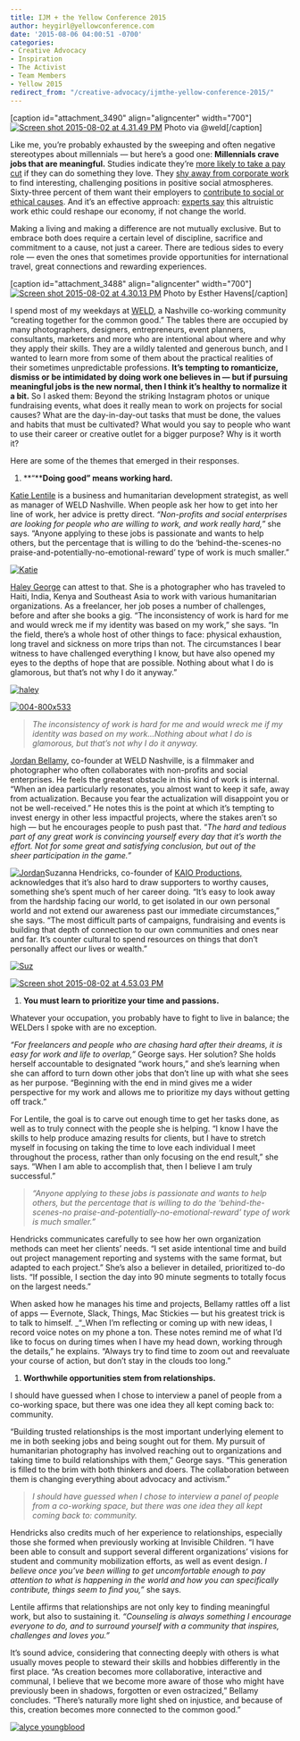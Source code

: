 ```yaml
---
title: IJM + the Yellow Conference 2015
author: heygirl@yellowconference.com
date: '2015-08-06 04:00:51 -0700'
categories:
- Creative Advocacy
- Inspiration
- The Activist
- Team Members
- Yellow 2015
redirect_from: "/creative-advocacy/ijmthe-yellow-conference-2015/"
---
```


[caption id="attachment_3490" align="aligncenter" width="700"][![Screen shot 2015-08-02 at 4.31.49 PM](https://s3.amazonaws.com/yellow-files/blog/2015/08/Screen-shot-2015-08-02-at-4.31.49-PM.jpg)](https://s3.amazonaws.com/yellow-files/blog/2015/08/Screen-shot-2015-08-02-at-4.31.49-PM.jpg) Photo via @weld[/caption]

Like me, you’re probably exhausted by the sweeping and often negative stereotypes about millennials — but here’s a good one: **Millennials crave jobs that are meaningful.** Studies indicate they’re [more likely to take a pay cut](http://blogs.wsj.com/economics/2014/05/28/study-millennials-poised-to-shake-up-corporate-america/) if they can do something they love. They [shy away from corporate work](http://money.cnn.com/2015/05/12/pf/millennials-work/) to find interesting, challenging positions in positive social atmospheres. Sixty-three percent of them want their employers to [contribute to social or ethical causes](http://blogs.wsj.com/economics/2014/05/28/study-millennials-poised-to-shake-up-corporate-america/). And it’s an effective approach: [experts say](http://www.brookings.edu/~/media/research/files/papers/2014/05/millennials-wall-st/brookings_winogradfinal.pdf) this altruistic work ethic could reshape our economy, if not change the world.

Making a living and making a difference are not mutually exclusive. But to embrace both does require a certain level of discipline, sacrifice and commitment to a cause, not just a career. There are tedious sides to every role — even the ones that sometimes provide opportunities for international travel, great connections and rewarding experiences.

[caption id="attachment_3488" align="aligncenter" width="700"][![Screen shot 2015-08-02 at 4.30.13 PM](https://s3.amazonaws.com/yellow-files/blog/2015/08/Screen-shot-2015-08-02-at-4.30.13-PM.jpg)](https://s3.amazonaws.com/yellow-files/blog/2015/08/Screen-shot-2015-08-02-at-4.30.13-PM.jpg) Photo by Esther Havens[/caption]

I spend most of my weekdays at [WELD](http://www.weld.co/), a Nashville co-working community “creating together for the common good.” The tables there are occupied by many photographers, designers, entrepreneurs, event planners, consultants, marketers and more who are intentional about where and why they apply their skills. They are a wildly talented and generous bunch, and I wanted to learn more from some of them about the practical realities of their sometimes unpredictable professions. **It’s tempting to romanticize, dismiss or be intimidated by doing work one believes in — but if pursuing meaningful jobs is the new normal, then I think it’s healthy to normalize it a bit.** So I asked them: Beyond the striking Instagram photos or unique fundraising events, what does it really mean to work on projects for social causes? What are the day-in-day-out tasks that must be done, the values and habits that must be cultivated? What would you say to people who want to use their career or creative outlet for a bigger purpose? Why is it worth it?

Here are some of the themes that emerged in their responses.

1.  **“****Doing good” means working hard.**

[Katie Lentile](http://www.katielentile.com/) is a business and humanitarian development strategist, as well as manager of WELD Nashville. When people ask her how to get into her line of work, her advice is pretty direct. _“Non-profits and social enterprises are looking for people who are willing to work, and work really hard,”_ she says. “Anyone applying to these jobs is passionate and wants to help others, but the percentage that is willing to do the ‘behind-the-scenes-no praise-and-potentially-no-emotional-reward’ type of work is much smaller.”

[![Katie](https://s3.amazonaws.com/yellow-files/blog/2015/08/Katie.jpg)](https://s3.amazonaws.com/yellow-files/blog/2015/08/Katie.jpg)

[Haley George](http://www.haleygeorgephotography.com/) can attest to that. She is a photographer who has traveled to Haiti, India, Kenya and Southeast Asia to work with various humanitarian organizations. As a freelancer, her job poses a number of challenges, before and after she books a gig. “The inconsistency of work is hard for me and would wreck me if my identity was based on my work,” she says. “In the field, there’s a whole host of other things to face: physical exhaustion, long travel and sickness on more trips than not. The circumstances I bear witness to have challenged everything I know, but have also opened my eyes to the depths of hope that are possible. Nothing about what I do is glamorous, but that’s not why I do it anyway.”

[![haley](https://s3.amazonaws.com/yellow-files/blog/2015/08/haley.jpg)](https://s3.amazonaws.com/yellow-files/blog/2015/08/haley.jpg)

[![004-800x533](https://s3.amazonaws.com/yellow-files/blog/2015/08/004-800x533.jpg)](https://s3.amazonaws.com/yellow-files/blog/2015/08/004-800x533.jpg)

> _The inconsistency of work is hard for me and would wreck me if my identity was based on my work...Nothing about what I do is glamorous, but that’s not why I do it anyway._

[Jordan Bellamy](http://www.jor.by/), co-founder at WELD Nashville, is a filmmaker and photographer who often collaborates with non-profits and social enterprises. He feels the greatest obstacle in this kind of work is internal. “When an idea particularly resonates, you almost want to keep it safe, away from actualization. Because you fear the actualization will disappoint you or not be well-received.” He notes this is the point at which it’s tempting to invest energy in other less impactful projects, where the stakes aren’t so high — but he encourages people to push past that. “_The hard and tedious part of any great work is convincing yourself every day that it’s worth the effort. Not for some great and satisfying conclusion, but out of the sheer participation in the game.”_

[![Jordan](https://s3.amazonaws.com/yellow-files/blog/2015/08/Jordan.jpg)](https://s3.amazonaws.com/yellow-files/blog/2015/08/Jordan.jpg)Suzanna Hendricks, co-founder of [KAIO Productions,](http://www.kaioproductions.squarespace.com/) acknowledges that it’s also hard to draw supporters to worthy causes, something she’s spent much of her career doing. “It’s easy to look away from the hardship facing our world, to get isolated in our own personal world and not extend our awareness past our immediate circumstances,” she says. “The most difficult parts of campaigns, fundraising and events is building that depth of connection to our own communities and ones near and far. It’s counter cultural to spend resources on things that don’t personally affect our lives or wealth.”

[![Suz](https://s3.amazonaws.com/yellow-files/blog/2015/08/Suz.jpg)](https://s3.amazonaws.com/yellow-files/blog/2015/08/Suz.jpg)

[![Screen shot 2015-08-02 at 4.53.03 PM](https://s3.amazonaws.com/yellow-files/blog/2015/08/Screen-shot-2015-08-02-at-4.53.03-PM.png)](https://s3.amazonaws.com/yellow-files/blog/2015/08/Screen-shot-2015-08-02-at-4.53.03-PM.png)

1.  **You must learn to prioritize your time and passions.**

Whatever your occupation, you probably have to fight to live in balance; the WELDers I spoke with are no exception.

_“For freelancers and people who are chasing hard after their dreams, it is easy for work and life to overlap,”_ George says. Her solution? She holds herself accountable to designated “work hours,” and she’s learning when she can afford to turn down other jobs that don’t line up with what she sees as her purpose. “Beginning with the end in mind gives me a wider perspective for my work and allows me to prioritize my days without getting off track.”

For Lentile, the goal is to carve out enough time to get her tasks done, as well as to truly connect with the people she is helping. “I know I have the skills to help produce amazing results for clients, but I have to stretch myself in focusing on taking the time to love each individual I meet throughout the process, rather than only focusing on the end result,” she says. “When I am able to accomplish that, then I believe I am truly successful.”

> _“Anyone applying to these jobs is passionate and wants to help others, but the percentage that is willing to do the ‘behind-the-scenes-no praise-and-potentially-no-emotional-reward’ type of work is much smaller.”_

Hendricks communicates carefully to see how her own organization methods can meet her clients’ needs. “I set aside intentional time and build out project management reporting and systems with the same format, but adapted to each project.” She’s also a believer in detailed, prioritized to-do lists. “If possible, I section the day into 90 minute segments to totally focus on the largest needs.”

When asked how he manages his time and projects, Bellamy rattles off a list of apps — Evernote, Slack, Things, Mac Stickies — but his greatest trick is to talk to himself. _“_When I’m reflecting or coming up with new ideas, I record voice notes on my phone a ton. These notes remind me of what I’d like to focus on during times when I have my head down, working through the details,” he explains. “Always try to find time to zoom out and reevaluate your course of action, but don’t stay in the clouds too long.”

1.  **Worthwhile opportunities stem from relationships.**

I should have guessed when I chose to interview a panel of people from a co-working space, but there was one idea they all kept coming back to: community.

“Building trusted relationships is the most important underlying element to me in both seeking jobs and being sought out for them. My pursuit of humanitarian photography has involved reaching out to organizations and taking time to build relationships with them,” George says. “This generation is filled to the brim with both thinkers and doers. The collaboration between them is changing everything about advocacy and activism.”

> _I should have guessed when I chose to interview a panel of people from a co-working space, but there was one idea they all kept coming back to: community._

Hendricks also credits much of her experience to relationships, especially those she formed when previously working at Invisible Children. “I have been able to consult and support several different organizations’ visions for student and community mobilization efforts, as well as event design. _I believe once you’ve been willing to get uncomfortable enough to pay attention to what is happening in the world and how you can specifically contribute, things seem to find you,”_ she says.

Lentile affirms that relationships are not only key to finding meaningful work, but also to sustaining it. _“Counseling is always something I encourage everyone to do, and to surround yourself with a community that inspires, challenges and loves you.”_

It’s sound advice, considering that connecting deeply with others is what usually moves people to steward their skills and hobbies differently in the first place. “As creation becomes more collaborative, interactive and communal, I believe that we become more aware of those who might have previously been in shadows, forgotten or even ostracized,” Bellamy concludes. “There’s naturally more light shed on injustice, and because of this, creation becomes more connected to the common good.”

[![alyce youngblood](https://s3.amazonaws.com/yellow-files/blog/2015/08/alyce-youngblood.jpg)](http://www.alyceyoungblood.com/)
